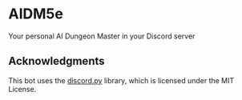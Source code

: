 # AIDM5e

Your personal AI Dungeon Master in your Discord server

## Acknowledgments

This bot uses the [discord.py](https://github.com/Rapptz/discord.py) library, which is licensed under the MIT License.
